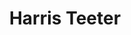 ---
title: "Harris Teeter"
url: /greenville/harris-teeter-east-fire-tower-road/
shop: supermarket
---
